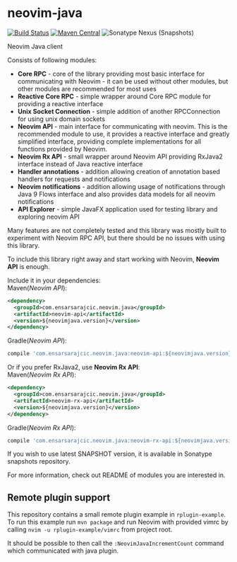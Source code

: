 # neovim-java

[![Build Status](https://travis-ci.org/esensar/neovim-java.svg?branch=master)](https://travis-ci.org/esensar/neovim-java)
[![Maven Central](https://maven-badges.herokuapp.com/maven-central/com.ensarsarajcic.neovim.java/parent/badge.svg)](https://maven-badges.herokuapp.com/maven-central/com.ensarsarajcic.neovim.java/parent)
![Sonatype Nexus (Snapshots)](https://img.shields.io/nexus/s/com.ensarsarajcic.neovim.java/parent?server=https%3A%2F%2Foss.sonatype.org)

Neovim Java client

Consists of following modules:
 * **Core RPC** - core of the library providing most basic interface for communicating with Neovim - it can be used without other modules, but other modules are recommended for most uses
 * **Reactive Core RPC** - simple wrapper around Core RPC module for providing a reactive interface
 * **Unix Socket Connection** - simple addition of another RPCConnection for using unix domain sockets
 * **Neovim API** - main interface for communicating with neovim. This is the recommended module to use, it provides a reactive interface and greatly simplified interface, providing complete implementations for all functions provided by Neovim.
 * **Neovim Rx API** - small wrapper around Neovim API providing RxJava2 interface instead of Java reactive interface
 * **Handler annotations** - addition allowing creation of annotation based handlers for requests and notifications
 * **Neovim notifications** - addition allowing usage of notifications through Java 9 Flows interface and also provides data models for all neovim notifications
 * **API Explorer** - simple JavaFX application used for testing library and exploring neovim API

Many features are not completely tested and this library was mostly built to experiment with Neovim RPC API, but there should be no issues with using this library.

To include this library right away and start working with Neovim, **Neovim API** is enough.  

Include it in your dependencies:  
Maven(*Neovim API*):  
```xml
<dependency>
  <groupId>com.ensarsarajcic.neovim.java</groupId>
  <artifactId>neovim-api</artifactId>
  <version>${neovimjava.version}</version>
</dependency>
```
Gradle(*Neovim API*):  
```groovy
compile 'com.ensarsarajcic.neovim.java:neovim-api:${neovimjava.version}'
```

Or if you prefer RxJava2, use **Neovim Rx API**:  
Maven(*Neovim Rx API*):  
```xml
<dependency>
  <groupId>com.ensarsarajcic.neovim.java</groupId>
  <artifactId>neovim-rx-api</artifactId>
  <version>${neovimjava.version}</version>
</dependency>
```
Gradle(*Neovim Rx API*):  
```groovy
compile 'com.ensarsarajcic.neovim.java:neovim-rx-api:${neovimjava.version}'
```

If you wish to use latest SNAPSHOT version, it is available in Sonatype snapshots repository.

For more information, check out README of modules you are interested in.

## Remote plugin support
This repository contains a small remote plugin example in `rplugin-example`. To run this example run `mvn package` and run Neovim with provided vimrc by calling `nvim -u rplugin-example/vimrc` from project root.

It should be possible to then call the `:NeovimJavaIncrementCount` command which communicated with java plugin.
